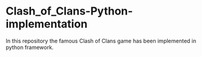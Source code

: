 # Clash_of_Clans-Python-implementation
In this repository the famous Clash of Clans game has been implemented in python framework.
